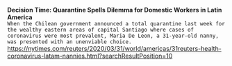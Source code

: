 **Decision Time: Quarantine Spells Dilemma for Domestic Workers in Latin America**\
`When the Chilean government announced a total quarantine last week for the wealthy eastern areas of capital Santiago where cases of coronavirus were most prevalent, Maria De Leon, a 31-year-old nanny, was presented with an unenviable choice. `\
https://nytimes.com/reuters/2020/03/31/world/americas/31reuters-health-coronavirus-latam-nannies.html?searchResultPosition=10


